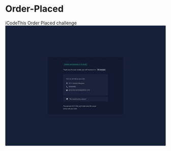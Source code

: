 # Order-Placed
iCodeThis Order Placed challenge
![Design preview for the Birthday list challenge](order_placed.webp)